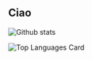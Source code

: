 ## Ciao

![Github stats](https://github-readme-stats.vercel.app/api?username=frizio&theme=highcontrast&show_icons=true&count_private=true)

![Top Languages Card](https://github-readme-stats.vercel.app/api/top-langs/?username=frizio)

<!--
### Hi there 👋

**frizio/frizio** is a ✨ _special_ ✨ repository because its `README.md` (this file) appears on your GitHub profile.

Here are some ideas to get you started:

- 🔭 I’m currently working on ...
- 🌱 I’m currently learning ...
- 👯 I’m looking to collaborate on ...
- 🤔 I’m looking for help with ...
- 💬 Ask me about ...
- 📫 How to reach me: ...
- 😄 Pronouns: ...
- ⚡ Fun fact: ...
-->
